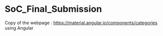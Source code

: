 # SoC_Final_Submission

Copy of the webpage : https://material.angular.io/components/categories using Angular
